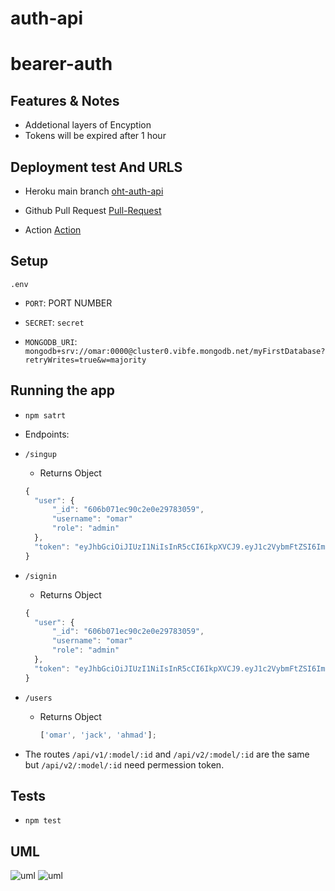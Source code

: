 # auth-api

# bearer-auth

## Features & Notes

- Addetional layers of Encyption
- Tokens will be expired after 1 hour

## Deployment test And URLS

- Heroku main branch
  [oht-auth-api](https://oht-auth-api.herokuapp.com/)

- Github Pull Request
  [Pull-Request](https://github.com/Omar-Tarawneh/auth-api/pull/1)

- Action
  [Action](https://github.com/Omar-Tarawneh/auth-api/actions)

## Setup

`.env`

- `PORT`: PORT NUMBER
- `SECRET`: `secret`

- `MONGODB_URI`: `mongodb+srv://omar:0000@cluster0.vibfe.mongodb.net/myFirstDatabase?retryWrites=true&w=majority`

## Running the app

- `npm satrt`

- Endpoints:
- `/singup`

  - Returns Object

  ```javascript
  {
    "user": {
        "_id": "606b071ec90c2e0e29783059",
        "username": "omar"
        "role": "admin"
    },
    "token": "eyJhbGciOiJIUzI1NiIsInR5cCI6IkpXVCJ9.eyJ1c2VybmFtZSI6Im9tYXIiLCJpYXQiOjE2MTc2MzMwMDcsImV4cCI6MTYxNzYzNjYwN30.diDiCIwjPTlECh-3rUpJUlhKBa-VP4zKLoLaT9AvJ_k"
  }
  ```

- `/signin`

  - Returns Object

  ```javascript
  {
    "user": {
        "_id": "606b071ec90c2e0e29783059",
        "username": "omar"
        "role": "admin"
    },
    "token": "eyJhbGciOiJIUzI1NiIsInR5cCI6IkpXVCJ9.eyJ1c2VybmFtZSI6Im9tYXIiLCJpYXQiOjE2MTc2MzMwMDcsImV4cCI6MTYxNzYzNjYwN30.diDiCIwjPTlECh-3rUpJUlhKBa-VP4zKLoLaT9AvJ_k"
  }
  ```

- `/users`

  - Returns Object

    ```javascript
    ['omar', 'jack', 'ahmad'];
    ```

- The routes `/api/v1/:model/:id` and `/api/v2/:model/:id` are the same but `/api/v2/:model/:id` need permession token.

## Tests

- `npm test`

## UML

![uml](Lab06.png)
![uml](lab06-api.png)
